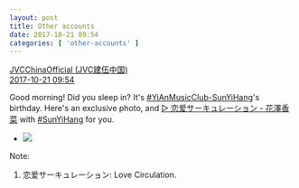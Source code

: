 ```yaml
---
layout: post
title: Other accounts
date: 2017-10-21 09:54
categories: [ 'other-accounts' ]
---
```


<div class="weibo-post-name">
  <a href="http://weibo.com/everio">JVCChinaOfficial (JVC建伍中国)</a>
</div>
<div class="weibo-info">
  <a href="http://weibo.com/2539816551/FrmQe4jhm">2017-10-21 09:54</a>
</div>

Good morning! Did you sleep in? It's [#YiAnMusicClub-SunYiHang](http://weibo.com/p/100808d42d2c0474a7ee16807e161ccf22af99)'s birthday. Here's an exclusive photo, and [▷ 恋爱サーキュレーション - 花澤香菜](http://music.163.com/#/song/579954) with [#SunYiHang](http://weibo.com/p/100808aa513ac1fcc29dfc444050ab53d57cfa/super_index) for you.

<!-- more -->

<ul class="weibo-pic-list-1">
  <li class="weibo-pic">
    <a href="https://wx3.sinaimg.cn/mw690/97628667ly1fkpmrw71dxj236635cu14.jpg"><img src="http://wx3.sinaimg.cn/thumb150/97628667ly1fkpmrw71dxj236635cu14.jpg" /></a>
  </li>
</ul>

Note:
1. 恋爱サーキュレーション: Love Circulation.
